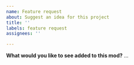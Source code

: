 ```yaml
---
name: Feature request
about: Suggest an idea for this project
title: ''
labels: feature request
assignees: ''

---
```


**What would you like to see added to this mod?**
...
